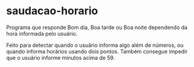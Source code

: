 # saudacao-horario
Programa que responde Bom dia, Boa tarde ou Boa noite dependendo da hora informada pelo usuário. 

Feito para detectar quando o usuário informa algo além de números, ou quando informa horários usando dois pontos. Também consegue impedir que o usuário informe minutos acima de 59. 
